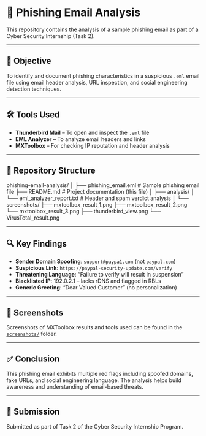 # 📧 Phishing Email Analysis

This repository contains the analysis of a sample phishing email as part of a Cyber Security Internship (Task 2).

---

## 📌 Objective

To identify and document phishing characteristics in a suspicious `.eml` email file using email header analysis, URL inspection, and social engineering detection techniques.

---

## 🛠 Tools Used

- **Thunderbird Mail** – To open and inspect the `.eml` file
- **EML Analyzer** – To analyze email headers and links
- **MXToolbox** – For checking IP reputation and header analysis

---

## 📁 Repository Structure

phishing-email-analysis/
│
├── phishing_email.eml   # Sample phishing email file
├── README.md            # Project documentation (this file)
│
├── analysis/
│ └── eml_analyzer_report.txt # Header and spam verdict analysis
│
└── screenshots/
├── mxtoolbox_result_1.png
├── mxtoolbox_result_2.png
└── mxtoolbox_result_3.png
├── thunderbird_view.png
└── VirusTotal_result.png


---

## 🔍 Key Findings

- **Sender Domain Spoofing**: `support@paypa1.com` (not `paypal.com`)
- **Suspicious Link**: `https://paypal-security-update.com/verify`
- **Threatening Language**: “Failure to verify will result in suspension”
- **Blacklisted IP**: 192.0.2.1 – lacks rDNS and flagged in RBLs
- **Generic Greeting**: “Dear Valued Customer” (no personalization)

---

## 📸 Screenshots

Screenshots of MXToolbox results and tools used can be found in the [`screenshots/`](screenshots/) folder.

---

## ✅ Conclusion

This phishing email exhibits multiple red flags including spoofed domains, fake URLs, and social engineering language. The analysis helps build awareness and understanding of email-based threats.

---

## 🔗 Submission

Submitted as part of Task 2 of the Cyber Security Internship Program.
